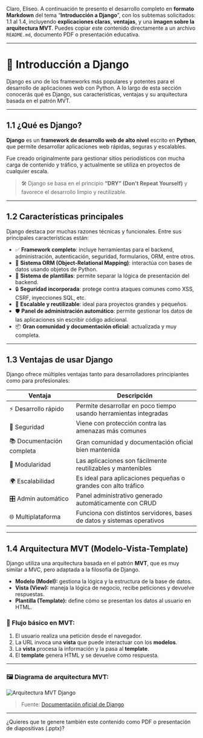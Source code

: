 Claro, Eliseo. A continuación te presento el desarrollo completo en **formato Markdown** del tema “**Introducción a Django**”, con los subtemas solicitados: 1.1 al 1.4, incluyendo **explicaciones claras**, **ventajas**, y una **imagen sobre la arquitectura MVT**. Puedes copiar este contenido directamente a un archivo `README.md`, documento PDF o presentación educativa.

---

# 📘 Introducción a Django

Django es uno de los frameworks más populares y potentes para el desarrollo de aplicaciones web con Python. A lo largo de esta sección conocerás qué es Django, sus características, ventajas y su arquitectura basada en el patrón MVT.

---

## 1.1 ¿Qué es Django?

**Django** es un **framework de desarrollo web de alto nivel** escrito en **Python**, que permite desarrollar aplicaciones web rápidas, seguras y escalables.

Fue creado originalmente para gestionar sitios periodísticos con mucha carga de contenido y tráfico, y actualmente se utiliza en proyectos de cualquier escala.

> 🛠️ Django se basa en el principio **“DRY” (Don't Repeat Yourself)** y favorece el desarrollo limpio y reutilizable.

---

## 1.2 Características principales

Django destaca por muchas razones técnicas y funcionales. Entre sus principales características están:

* ✅ **Framework completo**: incluye herramientas para el backend, administración, autenticación, seguridad, formularios, ORM, entre otros.
* 🧩 **Sistema ORM (Object-Relational Mapping)**: interactúa con bases de datos usando objetos de Python.
* 🧱 **Sistema de plantillas**: permite separar la lógica de presentación del backend.
* 🔒 **Seguridad incorporada**: protege contra ataques comunes como XSS, CSRF, inyecciones SQL, etc.
* 🚀 **Escalable y reutilizable**: ideal para proyectos grandes y pequeños.
* 🛡️ **Panel de administración automático**: permite gestionar los datos de las aplicaciones sin escribir código adicional.
* 📦 **Gran comunidad y documentación oficial**: actualizada y muy completa.

---

## 1.3 Ventajas de usar Django

Django ofrece múltiples ventajas tanto para desarrolladores principiantes como para profesionales:

| Ventaja                   | Descripción                                                             |
| ------------------------- | ----------------------------------------------------------------------- |
| ⚡ Desarrollo rápido       | Permite desarrollar en poco tiempo usando herramientas integradas       |
| 🔐 Seguridad              | Viene con protección contra las amenazas más comunes                    |
| 📚 Documentación completa | Gran comunidad y documentación oficial bien mantenida                   |
| 🧩 Modularidad            | Las aplicaciones son fácilmente reutilizables y mantenibles             |
| 🌍 Escalabilidad          | Es ideal para aplicaciones pequeñas o grandes con alto tráfico          |
| 🎛️ Admin automático      | Panel administrativo generado automáticamente con CRUD                  |
| 🌐 Multiplataforma        | Funciona con distintos servidores, bases de datos y sistemas operativos |

---

## 1.4 Arquitectura MVT (Modelo-Vista-Template)

Django utiliza una arquitectura basada en el patrón **MVT**, que es muy similar a MVC, pero adaptada a la filosofía de Django.

* **Modelo (Model):** gestiona la lógica y la estructura de la base de datos.
* **Vista (View):** maneja la lógica de negocio, recibe peticiones y devuelve respuestas.
* **Plantilla (Template):** define cómo se presentan los datos al usuario en HTML.

### 🔁 Flujo básico en MVT:

1. El usuario realiza una petición desde el navegador.
2. La URL invoca una **vista** que puede interactuar con los **modelos**.
3. La **vista** procesa la información y la pasa al **template**.
4. El **template** genera HTML y se devuelve como respuesta.

---

### 🖼️ Diagrama de arquitectura MVT:

![Arquitectura MVT Django](https://static.djangoproject.com/img/misc/django-mtv.png)

> Fuente: [Documentación oficial de Django](https://docs.djangoproject.com/)

---

¿Quieres que te genere también este contenido como PDF o presentación de diapositivas (.pptx)?
